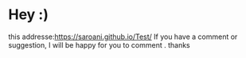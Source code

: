 # Hey :)
this addresse:https://saroani.github.io/Test/
If you have a comment or suggestion, I will be happy for you to comment .
thanks
